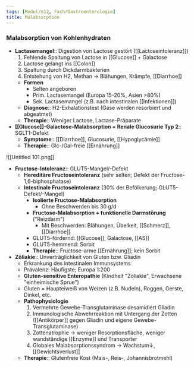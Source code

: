 ```yaml
---
tags: [Modul/m12, Fach/Gastroenterologie]
title: Malabsorption
---
```

### Malabsorption von Kohlenhydraten
- **Lactasemangel**:: Digestion von Lactose gestört ([[Lactoseintoleranz]])
    1. Fehlende Spaltung von Lactose in [[Glucose]] + Galactose
    2. Lactose gelangt ins [[Colon]]
    3. Spaltung durch Dickdarmbakterien
    4. Entstehung von H2, Methan → Blähungen, Krämpfe, [[Diarrhoe]]
    - **Formen**
        - Selten angeboren
        - Prim. Lactasemangel (Europa 15-20%, Asien >80%)
        - Sek. Lactasemangel (z.B. nach intestinalen [[Infektionen]])
    - **Diagnose**:: H2-Exhalationstest (Gase werden resorbiert und abgeatmet)
    - **Therapie**:: Weniger Lactose, Lactase-Präparate
- **[[Glucose]]-Galactose-Malabsorption + Renale Glucosurie Typ 2**:: SGLT1-Defekt
    - **Symptome**:: [[Diarrhoe]], Glucosurie, [[Hypoglycämie]]
    - **Therapie**:: Glc-/Gal-freie [[Ernährung]]

![[Untitled 101.png]]

- **Fructose-Intoleranz**:: GLUT5-Mangel/-Defekt
    - **Hereditäre Fructoseintoleranz** (sehr selten; Defekt der Fructose-1,6-biphosphatase)
    - **Intestinale Fructoseintoleranz** (30% der Befölkerung; GLUT5-Defekt/-Mangel)
        - **Isolierte Fructose-Malabsorption**
            - Ohne Beschwerden bis 30 g/d
        - **Fructose-Malabsorption + funktionelle Darmstörung** ("Reizdarm")
            - Mit Beschwerden: Blähungen, Übelkeit, [[Schmerz]], [[Diarrhoe]]
        - GLUT5-fördernd: [[Glucose]], Galactose, [[AS]]
        - GLUT5-hemmend: Sorbit
        - **Therapie**:: Fructose-arme [[Ernährung]]; kein Sorbit
- **Zöliakie**:: Unverträglichkeit von Gluten bzw. Gliadin
    - Erkrankung des intestinalen Immunsystems
    - Prävalenz: Häufigste; Europa 1:200
    - **Gluten-sensitive Enteropathie** (Kindheit "Zöliakie", Erwachsene "einheimische Sprue")
    - Gluten = Haupteiweiß von Weizen (z.B. Nudeln), Roggen, Gerste, Dinkel, etc.
    - **Pathophysiologie**
        1. Vermehrte Gewebe-Transglutaminase desamidiert Gliadin
        2. Immunologische Abwehrreaktion mit Untergang der Zotten ([[Antikörper]] gegen Gliadin und eigene Gewebe-Transglutaminase)
        3. Zottenatrophie → weniger Resorptionsfläche, weniger wandständige [[Enzyme]] und Transporter
        4. Globales Malabsorptionssyndrom → Wachstum↓, [[Gewichtsverlust]]
    - **Therapie**:: Glutenfreie Kost (Mais-, Reis-, Johannisbrotmehl)

